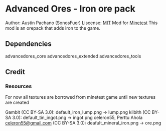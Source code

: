 # Advanced Ores - Iron ore pack
Author: Austin Pachano (SonosFuer)
Liscense: [MIT](https://opensource.org/licenses/MIT)
Mod for [Minetest](https://www.minetest.net/)
This mod is an orepack that adds iron to the game.

## Dependencies
advancedores_core
advancedores_extended
advancedores_tools

## Credit

### Resources
For now all textures are borrowed from minetest game until
new textures are created

Gambit (CC BY-SA 3.0):
	default_iron_lump.png -> lump.png
kilbith (CC BY-SA 3.0):
	default_tin_ingot.png -> ingot.png
celeron55, Perttu Ahola <celeron55@gmail.com> (CC BY-SA 3.0):
	deafult_mineral_iron.png -> ore.png